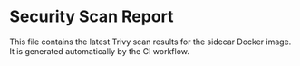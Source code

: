 # Security Scan Report

This file contains the latest Trivy scan results for the sidecar Docker image.
It is generated automatically by the CI workflow.

